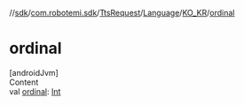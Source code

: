 //[sdk](../../../../../index.md)/[com.robotemi.sdk](../../../index.md)/[TtsRequest](../../index.md)/[Language](../index.md)/[KO_KR](index.md)/[ordinal](ordinal.md)



# ordinal  
[androidJvm]  
Content  
val [ordinal](ordinal.md): [Int](https://kotlinlang.org/api/latest/jvm/stdlib/kotlin/-int/index.html)  



